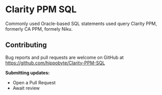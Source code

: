 # Clarity PPM SQL

Commonly used Oracle-based SQL statements used query Clarity PPM, formerly CA PPM, formely Niku.

## Contributing

Bug reports and pull requests are welcome on GitHub at https://github.com/hippobyte/Clarity-PPM-SQL

**Submitting updates:**

- Open a Pull Request
- Await review
